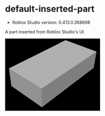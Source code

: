 # default-inserted-part
* Roblox Studio version: 0.413.0.368698

A part inserted from Roblox Studio's UI.

![expected output](expected.png)